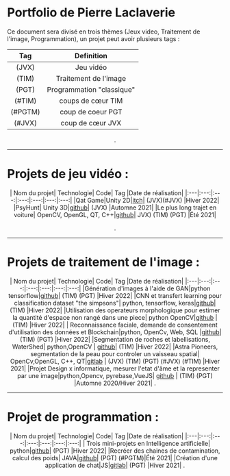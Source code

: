 

# Portfolio de Pierre Laclaverie

Ce document sera divisé en trois thèmes (Jeux video, Traitement de l'image, Programmation), un projet peut avoir plusieurs tags :
<div align="center">

| Tag | Definition |
| :---:|:---:|
|(JVX)|Jeu vidéo |
|(TIM)|Traitement de l'image|
|(PGT)|Programmation "classique"|
|(#TIM)|coups de cœur TIM|
|(#PGTM)|coup de coeur PGT|
|(#JVX)|coup  de cœur JVX|
.

</div>

___

# Projets de jeu vidéo : 

<div align="center">

| Nom du projet| Technologie| Code| Tag |Date de réalisation|
|:---|:---:|:---:|:---:|:---:|:---:|:---:|
|Qat Game|Unity 2D|[itch](https://eyind.itch.io/qat)| (JVX)(#JVX) |Hiver 2022|
|PsyHunt| Unity 3D|[github](https://github.com/Laclaverie/PsyHunt)| (JVX) |Automne 2021|
|Le plus long trajet en voiture|  OpenCV, OpenGL, QT, C++|[github](https://github.com/Laclaverie/Voiture)| JVX) (TIM) (PGT) |Été 2021|

.
</div>

___

# Projets de traitement de l'image : 

<div align="center">

| Nom du projet| Technologie| Code| Tag |Date de réalisation|
|:---|:---:|:---:|:---:|:---:|:---:|:---:|
|Génération d'images à l'aide de GAN|python tensorflow|[github](https://github.com/Laclaverie/gan)| (TIM) (PGT) |Hiver 2022|
|CNN et transfert learning pour classification dataset "the simpsons"|  python, tensorflow, keras|[github](https://github.com/Laclaverie/cnn)| (TIM) |Hiver 2022|
|Utilisation des operateurs morphologique pour estimer la quantité d'espace non rangé dans une piece|  python OpenCV|[github](https://github.com/Laclaverie/TNI-UAQC-TP1) | (TIM) |Hiver 2022|
| Reconnaissance faciale, demande de consentement d'utilisation des données et Blockchain|python, OpenCv, Web, SQL |[github](https://github.com/Laclaverie/blockchain)| (TIM) (PGT) |Hiver 2022|
|Segmentation de roches et labellisations,  WaterShed| python,OpenCV | [github](https://github.com/Laclaverie/uqac-tni-watershed)| (TIM) |Hiver 2022|
|Astra Pioneers, segmentation de la peau pour controler un vaisseau spatial|  OpenCv,OpenGL, C++, QT|[gitlab](https://code.telecomste.fr/laclaverie.pierre/astra-pioneers)  | (JVX) (TIM) (PGT) (#JVX) (#TIM) |Hiver 2021|
|Projet Design x informatique, mesurer l'etat d'âme et la representer par une image|python,Opencv, pyrebase,VueJS| [github](https://github.com/Laclaverie/design) | (TIM) (PGT) |Automne 2020/Hiver 2021|
.

</div>

___

# Projet de programmation :

<div align="center">

| Nom du projet| Technologie| Code| Tag |Date de réalisation|
|:---|:---:|:---:|:---:|:---:|:---:|:---:|
| Trois mini-projets en Intelligence artificielle| python|[github](https://github.com/Laclaverie/td-ia-uqac)| (PGT) |Hiver 2022|
|Recréer des chaines de contamination, calcul des poids| JAVA|[github](https://github.com/Laclaverie/hpp)| (PGT) (#PGTM)|Été 2021|
|Création d'une application de chat|JS|[gitlab](https://code.telecomste.fr/laclaverie.pierre/projet_js)| (PGT) |Hiver 2021|
.

</div>
